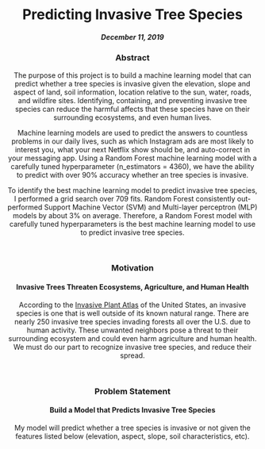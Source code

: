<center><h1> Predicting Invasive Tree Species </h1>
  <center><h5> December 11, 2019 </h5></center>

<center><h3> Abstract </h3></center>
  
  The purpose of this project is to build a machine learning model that can predict whether a tree species is invasive given the elevation, slope and aspect of land, soil information, location relative to the sun, water, roads, and wildfire sites. Identifying, containing, and preventing invasive tree species can reduce the harmful affects that these species have on their surrounding ecosystems, and even human lives. 

  Machine learning models are used to predict the answers to countless problems in our daily lives, such as which Instagram ads are most likely to interest you, what your next Netflix show should be, and auto-correct in your messaging app. Using a Random Forest machine learning model with a carefully tuned hyperparameter (n_estimators = 4360), we have the ability to predict with over 90% accuracy whether an tree species is invasive.

  To identify the best machine learning model to predict invasive tree species, I performed a grid search over 709 fits. Random Forest consistently out-performed Support Machine Vector (SVM) and Multi-layer perceptron (MLP) models by about 3% on average. Therefore, a Random Forest model with carefully tuned hyperparameters is the best machine learning model to use to predict invasive tree species.

<br> 

<center><h3> Motivation </h3>
<h4> Invasive Trees Threaten Ecosystems, Agriculture, and Human Health</center>

  According to the [Invasive Plant Atlas](https://www.invasiveplantatlas.org/trees.html) of the United States, an invasive species is one that is well outside of its known natural range. There are nearly 250 invasive tree species invading forests all over the U.S. due to human activity. These unwanted neighbors pose a threat to their surrounding ecosystem and could even harm agriculture and human health. We must do our part to recognize invasive tree species, and reduce their spread. 
  
<br>

<center><h3> Problem Statement </h3>
    <h4> Build a Model that Predicts Invasive Tree Species </h4></center>

  My model will predict whether a tree species is invasive or not given the features listed below (elevation, aspect, slope, soil characteristics, etc).
